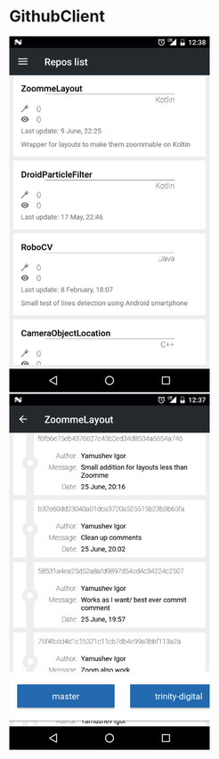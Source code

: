 # GithubClient


<img src="https://github.com/rigo-ptz/GithubClient/blob/master/list.png" width="360"/>
<img src="https://github.com/rigo-ptz/GithubClient/blob/master/repo.png" width="360"/>
